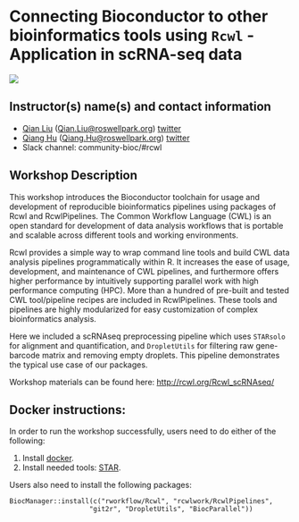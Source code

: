 # Connecting Bioconductor to other bioinformatics tools using `Rcwl` - Application in scRNA-seq data
![](https://github.com/liubuntu/Bioc2020RCWL/workflows/.github/workflows/basic_checks.yaml/badge.svg)

## Instructor(s) name(s) and contact information

* [Qian Liu](https://github.com/liubuntu) (Qian.Liu@roswellpark.org) [twitter](https://twitter.com/QianLiu28878838)
* [Qiang Hu](https://github.com/hubentu) (Qiang.Hu@roswellpark.org) [twitter](https://twitter.com/hubentu)
* Slack channel: community-bioc/#rcwl

## Workshop Description

This workshop introduces the Bioconductor toolchain for usage and
development of reproducible bioinformatics pipelines using packages of
Rcwl and RcwlPipelines. The Common Workflow Language (CWL) is an open
standard for development of data analysis workflows that is portable
and scalable across different tools and working environments. 

Rcwl provides a simple way to wrap command line tools and build CWL
data analysis pipelines programmatically within R. It increases the
ease of usage, development, and maintenance of CWL pipelines, and
furthermore offers higher performance by intuitively supporting
parallel work with high performance computing (HPC). More than a
hundred of pre-built and tested CWL tool/pipeline recipes are included
in RcwlPipelines. These tools and pipelines are highly modularized for
easy customization of complex bioinformatics analysis.

Here we included a scRNAseq preprocessing pipeline which uses
`STARsolo` for alignment and quantification, and `DropletUtils` for
filtering raw gene-barcode matrix and removing empty droplets. This
pipeline demonstrates the typical use case of our packages.

Workshop materials can be found here: http://rcwl.org/Rcwl_scRNAseq/

## Docker instructions:

In order to run the workshop successfully, users need to do either of
the following:

1. Install [docker](https://docs.docker.com/get-docker/).
2. Install needed tools: [STAR](https://github.com/alexdobin/STAR/releases/tag/2.7.3a). 

Users also need to install the following packages: 

```
BiocManager::install(c("rworkflow/Rcwl", "rcwlwork/RcwlPipelines", 
	                "git2r", "DropletUtils", "BiocParallel"))
```

